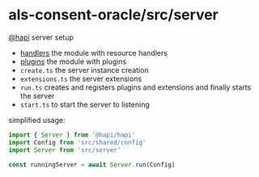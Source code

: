 # als-consent-oracle/src/server
[@hapi](https://hapi.dev/) server setup


- [handlers](handlers/README.md) the module with resource handlers
- [plugins](plugins/README.md) the module with plugins
- `create.ts` the server instance creation
- `extensions.ts` the server extensions
- `run.ts` creates and registers plugins and extensions and finally starts the server
- `start.ts` to start the server to listening

simplified usage:

```typescript
import { Server } from '@hapi/hapi'
import Config from 'src/shared/config'
import Server from 'src/server'

const runningServer = await Server.run(Config)
```
